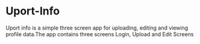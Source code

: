 # Uport-Info
Uport info is a
simple three screen app for uploading, editing and viewing profile data.The app contains three screens Login, Upload and Edit Screens   
